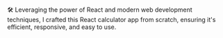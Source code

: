 🛠 Leveraging the power of React and modern web development techniques, I crafted this React calculator app from scratch, ensuring it's efficient, responsive, and easy to use.
